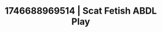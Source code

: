 ---
categories:
- Sensual cosplay
- Erotic AI content
- AI-generated
- Erotic voice acting
- Gender-fluid lovers
- ASMR
- Soft domination
- Cosplay
image: /assets/images/1746688969514.jpg
layout: post
seo:
  description: Featured content with sensual ABDL Play, Scat Fetish. HD images available.
  keywords: ABDL Play, Scat Fetish
  og_image: /assets/images/1746688969514.jpg
  schema_type: VisualArtwork
tags:
- '#1746688969514'
- ABDL Play
- Scat Fetish
title: 1746688969514 | Scat Fetish ABDL Play
---